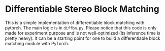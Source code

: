# Differentiable Stereo Block Matching
This is a simple implementation of differentiable block matching with pytorch. The main logic is in `diffbm.py`. Please notice that this code is only made for experiment purpose and is not well-optimized (its inference time is pretty heavy). It can be a starting point for one to build a differentiable block matching module with PyTorch.
